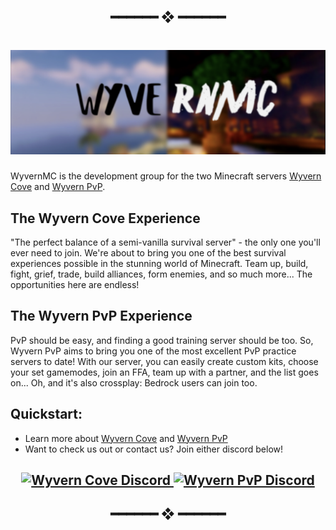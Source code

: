 <h2 align="center"> ━━━━━━  ❖  ━━━━━━ </h2>


<h1 align="center"> <img src="https://raw.githubusercontent.com/WyvernMC/.github/main/assets/header.png"> </h1>

WyvernMC is the development group for the two Minecraft servers [Wyvern Cove](https://www.wyverncove.com/) and [Wyvern PvP](https://www.pvpwyvern.com/). 


## The Wyvern Cove Experience

"The perfect balance of a semi-vanilla survival server" - the only one you'll ever need to join. We're about to bring you one of the best survival experiences possible in the stunning world of Minecraft. Team up, build, fight, grief, trade, build alliances, form enemies, and so much more... The opportunities here are endless!

## The Wyvern PvP Experience

PvP should be easy, and finding a good training server should be too. So, Wyvern PvP aims to bring you one of the most excellent PvP practice servers to date! With our server, you can easily create custom kits, choose your set gamemodes, join an FFA, team up with a partner, and the list goes on... Oh, and it's also crossplay: Bedrock users can join too.

## Quickstart:

- Learn more about [Wyvern Cove](https://www.wyverncove.com) and [Wyvern PvP](https://www.pvpwyvern.com)
- Want to check us out or contact us? Join either discord below!

<h2 align="center"> <a href="https://discord.gg/kDF6hPsEgr" align = "center">
          <img alt="Wyvern Cove Discord" src="https://discord.com/api/guilds/822574048949043250/widget.png?style=banner2"> 
</a>
<a href="https://discord.gg/FEGDjd6C8D" align = "center">
         <img alt="Wyvern PvP Discord" src="https://discord.com/api/guilds/950066004036317215/widget.png?style=banner2">
</a>
</h2>


<h2 align="center"> ━━━━━━  ❖  ━━━━━━ </h2>
